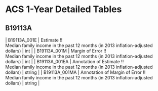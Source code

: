 # ACS 1-Year Detailed Tables

## B19113A

| B19113A_001E | Estimate !!<br>Median family income in the past 12 months (in 2013 inflation-adjusted dollars) | int |
| B19113A_001M | Margin of Error !!<br>Median family income in the past 12 months (in 2013 inflation-adjusted dollars) | int |
| B19113A_001EA | Annotation of Estimate !!<br>Median family income in the past 12 months (in 2013 inflation-adjusted dollars) | string |
| B19113A_001MA | Annotation of Margin of Error !!<br>Median family income in the past 12 months (in 2013 inflation-adjusted dollars) | string |

